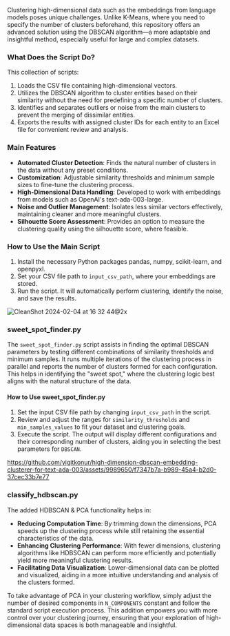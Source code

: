 Clustering high-dimensional data such as the embeddings from language models poses unique challenges. Unlike K-Means, where you need to specify the number of clusters beforehand, this repository offers an advanced solution using the DBSCAN algorithm—a more adaptable and insightful method, especially useful for large and complex datasets.

### What Does the Script Do? 
This collection of scripts:

1. Loads the CSV file containing high-dimensional vectors.
2. Utilizes the DBSCAN algorithm to cluster entities based on their similarity without the need for predefining a specific number of clusters.
3. Identifies and separates outliers or noise from the main clusters to prevent the merging of dissimilar entities.
4. Exports the results with assigned cluster IDs for each entity to an Excel file for convenient review and analysis.

### Main Features
- **Automated Cluster Detection**: Finds the natural number of clusters in the data without any preset conditions.
- **Customization**: Adjustable similarity thresholds and minimum sample sizes to fine-tune the clustering process.
- **High-Dimensional Data Handling**: Developed to work with embeddings from models such as OpenAI's text-ada-003-large.
- **Noise and Outlier Management**: Isolates less similar vectors effectively, maintaining cleaner and more meaningful clusters.
- **Silhouette Score Assessment**: Provides an option to measure the clustering quality using the silhouette score, where feasible.

### How to Use the Main Script
1. Install the necessary Python packages pandas, numpy, scikit-learn, and openpyxl.
2. Set your CSV file path to `input_csv_path`, where your embeddings are stored.
3. Run the script. It will automatically perform clustering, identify the noise, and save the results.

![CleanShot 2024-02-04 at 16 32 44@2x](https://github.com/yigitkonur/high-dimension-dbscan-embedding-clusterer-for-text-ada-003/assets/9989650/61817540-8dfc-48c8-a171-738d72816ea6)  

### sweet_spot_finder.py
The `sweet_spot_finder.py` script assists in finding the optimal DBSCAN parameters by testing different combinations of similarity thresholds and minimum samples. It runs multiple iterations of the clustering process in parallel and reports the number of clusters formed for each configuration. This helps in identifying the "sweet spot," where the clustering logic best aligns with the natural structure of the data.

#### How to Use sweet_spot_finder.py
1. Set the input CSV file path by changing `input_csv_path` in the script.
2. Review and adjust the ranges for `similarity_thresholds` and `min_samples_values` to fit your dataset and clustering goals.
3. Execute the script. The output will display different configurations and their corresponding number of clusters, aiding you in selecting the best parameters for `DBSCAN`.

https://github.com/yigitkonur/high-dimension-dbscan-embedding-clusterer-for-text-ada-003/assets/9989650/f7347b7a-b989-45a4-b2d0-37cec33b7e77

### classify_hdbscan.py

The added HDBSCAN & PCA functionality helps in:

- **Reducing Computation Time**: By trimming down the dimensions, PCA speeds up the clustering process while still retaining the essential characteristics of the data.
- **Enhancing Clustering Performance**: With fewer dimensions, clustering algorithms like HDBSCAN can perform more efficiently and potentially yield more meaningful clustering results.
- **Facilitating Data Visualization**: Lower-dimensional data can be plotted and visualized, aiding in a more intuitive understanding and analysis of the clusters formed.

To take advantage of PCA in your clustering workflow, simply adjust the number of desired components in `N_COMPONENTS` constant and follow the standard script execution process. This addition empowers you with more control over your clustering journey, ensuring that your exploration of high-dimensional data spaces is both manageable and insightful.
